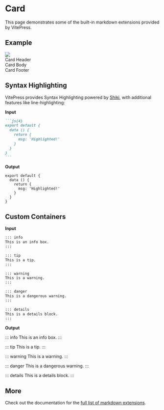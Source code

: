# Card

This page demonstrates some of the built-in markdown extensions provided by VitePress.

<script setup>
import './card';
</script>

## Example

<div class="p-8 bg-preview rounded-2xl flex justify-center">
  <ui-card class="w-80">
    <img src="https://placehold.co/600x400" slot="media" />
    <div class="text-lg font-bold" slot="header">Card Header</div>
    <div slot="body">Card Body</div>
    <footer slot="footer" class="border-t border-neutral-200 px-8 py-4">
      Card Footer
    </footer>
  </ui-card>
</div>

## Syntax Highlighting

VitePress provides Syntax Highlighting powered by [Shiki](https://github.com/shikijs/shiki), with additional features like line-highlighting:

**Input**

````md
```js{4}
export default {
  data () {
    return {
      msg: 'Highlighted!'
    }
  }
}
```
````

**Output**

```js{4}
export default {
  data () {
    return {
      msg: 'Highlighted!'
    }
  }
}
```

## Custom Containers

**Input**

```md
::: info
This is an info box.
:::

::: tip
This is a tip.
:::

::: warning
This is a warning.
:::

::: danger
This is a dangerous warning.
:::

::: details
This is a details block.
:::
```

**Output**

::: info
This is an info box.
:::

::: tip
This is a tip.
:::

::: warning
This is a warning.
:::

::: danger
This is a dangerous warning.
:::

::: details
This is a details block.
:::

## More

Check out the documentation for the [full list of markdown extensions](https://vitepress.dev/guide/markdown).
